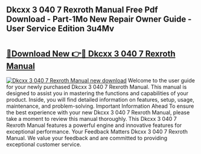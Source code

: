 ## Dkcxx 3 040 7 Rexroth Manual Free Pdf Download - Part-1Mo New Repair Owner Guide - User Service Edition 3u4Mv

# <h2><a href="http://bc39958.oget.top/?id=Dkcxx+3+040+7+Rexroth+Manual">🔗Download New 👉🔴 Dkcxx 3 040 7 Rexroth Manual</a></h2>

[![Dkcxx 3 040 7 Rexroth Manual new download](https://i.imgur.com/5g1atiW.png)](http://bc39958.oget.top/?id=Dkcxx+3+040+7+Rexroth+Manual)
Welcome to the user guide for your newly purchased Dkcxx 3 040 7 Rexroth Manual. This manual is designed to assist you in mastering the functions and capabilities of your product. Inside, you will find detailed information on features, setup, usage, maintenance, and problem-solving. Important Information Ahead To ensure the best experience with your new Dkcxx 3 040 7 Rexroth Manual, please take a moment to review this manual thoroughly. This Dkcxx 3 040 7 Rexroth Manual features a powerful engine and innovative features for exceptional performance. Your Feedback Matters Dkcxx 3 040 7 Rexroth Manual. We value your feedback and are committed to providing exceptional customer service.
